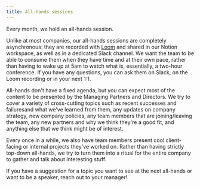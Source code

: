 ```yaml
---
title: All-hands sessions
---
```


Every month, we hold an all-hands session.

Unlike at most companies, our all-hands sessions are completely asynchronous: they are recorded with
[Loom](https://www.loom.com/) and shared in our Notion workspace, as well as in a dedicated Slack
channel.  We want the team to be able to consume them when they have time and at their own pace,
rather than having to wake up at 5am to watch what is, essentially, a two-hour conference.
If you have any questions, you can ask them on Slack, on the Loom recording or in your next 1:1.

All-hands don't have a fixed agenda, but you can expect most of the content to be presented by the
Managing Partners and Directors. We try to cover a variety of cross-cutting topics 
such as recent successes and failuresand what we've learned from them, any updates on company strategy, 
new company policies, any team members that are joining/leaving the team, any new partners 
and why we think they're a good fit, and anything else that we think might be of interest.

Every once in a while, we also have team members present cool client-facing or internal projects
they've worked on. Rather than having strictly top-down all-hands, we try to turn them into a ritual
for the entire company to gather and talk about interesting stuff.

If you have a suggestion for a topic you want to see at the next all-hands or want to be a speaker,
reach out to your manager!
